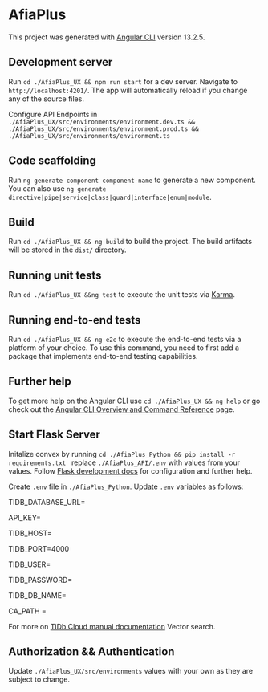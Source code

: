 # AfiaPlus

This project was generated with [Angular CLI](https://github.com/angular/angular-cli) version 13.2.5.

## Development  server

Run `cd ./AfiaPlus_UX && npm run start` for a dev server. Navigate to `http://localhost:4201/`. The app will automatically reload if you change any of the source files.


Configure API Endpoints in  `./AfiaPlus_UX/src/environments/environment.dev.ts && ./AfiaPlus_UX/src/environments/environment.prod.ts && ./AfiaPlus_UX/src/environments/environment.ts`

## Code scaffolding

Run `ng generate component component-name` to generate a new component. You can also use `ng generate directive|pipe|service|class|guard|interface|enum|module`.

## Build

Run `cd ./AfiaPlus_UX && ng build` to build the project. The build artifacts will be stored in the `dist/` directory.

## Running unit tests

Run `cd ./AfiaPlus_UX &&ng test` to execute the unit tests via [Karma](https://karma-runner.github.io).

## Running end-to-end tests

Run `cd ./AfiaPlus_UX && ng e2e` to execute the end-to-end tests via a platform of your choice. To use this command, you need to first add a package that implements end-to-end testing capabilities.

## Further help

To get more help on the Angular CLI use `cd ./AfiaPlus_UX && ng help` or go check out the [Angular CLI Overview and Command Reference](https://angular.io/cli) page.




## Start Flask Server

Initalize convex by running `cd ./AfiaPlus_Python && pip install -r requirements.txt ` replace `./AfiaPlus_API/.env` with values from your values.
Follow [Flask development docs](https://flask.palletsprojects.com/) for configuration and further help.

Create `.env` file in `./AfiaPlus_Python`.
Update `.env` variables as follows:

TIDB_DATABASE_URL=

API_KEY=

TIDB_HOST=

TIDB_PORT=4000

TIDB_USER=

TIDB_PASSWORD=

TIDB_DB_NAME=

CA_PATH =


For more on [TiDb Cloud manual documentation](https://docs.pingcap.com/tidbcloud/) Vector search.


## Authorization && Authentication

Update `./AfiaPlus_UX/src/environments` values with your own as they are subject to change.
